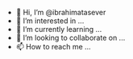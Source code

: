 - 👋 Hi, I’m @ibrahimatasever
- 👀 I’m interested in ...
- 🌱 I’m currently learning ...
- 💞️ I’m looking to collaborate on ...
- 📫 How to reach me ...

<!---
ibrahimatasever/ibrahimatasever is a ✨ special ✨ repository because its `README.md` (this file) appears on your GitHub profile.
You can click the Preview link to take a look at your changes.
--->
